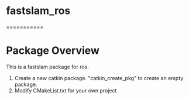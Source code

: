 # fastslam_ros
===========

# Package Overview
This is a fastslam package for ros.

1. Create a new catkin package. 
"catkin_create_pkg" to create an empty package.
2. Modify CMakeList.txt for your own project
